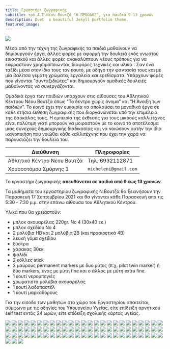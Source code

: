 ```yaml
---
title: Εργαστήρι ζωγραφικής
subtitle: του Α.Σ.Νέου Βουτζά "Η ΠΡΟΟΔΟΣ", για παιδιά 9-13 χρονών
description: Duet  a beautiful Jekyll portfolio theme.
featured_image:
---
```


![](/images/ergasthri/65.jpg)

Μέσα από την τέχνη της ζωγραφικής τα παιδιά μαθαίνουν να δημιουργούν έργα, άλλες φορές με αφορμή την δουλειά ενός γνωστού εικαστικού και άλλες φορές ανακαλύπτουν νέους τρόπους για να εκφραστούν χρησιμοποιώντας διάφορες τεχνικές και υλικά . Σαν ένα ταξίδι μέσα στον ίδιο τους τον εαυτό, με οδηγό την φαντασία τους και με μία βαλίτσα γεμάτη χρώματα, εργαλεία και ερεθίσματα. Υπάρχουν φορές που γίνονται "συνταξιδιώτες" και δημιουργούν ομαδικές δουλειές μαθαίνοντας να συνεργάζονται.

Ομαδικά έργα των παιδιών υπάρχουν στις αίθουσες του Αθλητικού Κέντρου Νέου Βουτζά όπως "Το δέντρο χωρίς όνομα" και "Η Άνοιξη των παιδιών". Το κοινό έχει την ευκαιρία να απολαύσει τα μοναδικά έργα σε κάθε ετήσια έκθεση ζωγραφικής που διοργανώνεται υπό την επιμέλεια της δασκάλας τους. Η εμπειρία της έκθεσης για τους μικρούς καλλιτέχνες είναι πολύτιμη γιατί μπορούν να μοιραστούν με το κοινό το αποτέλεσμα μιας συνεχούς δημιουργικής διαδικασίας και να νοιώσουν αυτήν την ίδια ικανοποιήση που νοιώθει κάθε καλλιτέχνης που έχει την χαρά να παρουσιάζει την δουλειά του.

| Διεύθυνση                   | Πληροφορίες           |
| --------------------------- | --------------------- |
| Αθλητικό Κέντρο Νέου Βουτζά | Τηλ. 6932112871       |
| Χρυσοστόμου Σμύρνης 1       | `micheleni@gmail.com` |

Το εργαστήρι ζωγραφικής **απευθύνεται σε παιδιά από 9 έως 13 χρονών**.

Τα μαθήματα του εργαστηρίου ζωγραφικής Ν.Βουτζά θα ξεκινήσουν την Παρασκευή 17 Σεπτεμβρίου 2021 και θα γίνονται κάθε Παρασκευή απο τις 5:30 - 7:30 μ.μ. στην επάνω αίθουσα του Αθλητικού Κέντρου.

Υλικά που θα χρειαστούν:

- μπλοκ ακουαρέλας 220gr. Νο 4 (30x40 εκ.)
- μπλοκ σχεδίου Νο 4
- 2 μολύβια HB και 2 μολύβια 2B (και προαιρετικά 4B)
- λευκή γόμα σχεδίου
- ξύστρα
- χάρακας 30εκ.
- ψαλίδι
- 2 κόλλες stick
- 2 μαύρους permanent markers με δυο μύτες (π.χ. pilot twin marker) ή δύο markers, ένας με μύτη fine και ο άλλος με μύτη extra fine.
- 1 κουτί νερομπογιές
- χρωματιστά μολύβια ακουαρέλας
- 1 κουτί λαδοπαστέλ
- 1 κουτί μαρκαδόρους

Για την είσοδο των μαθητών στο χώρο του Εργαστηρίου απαιτείται, σύμφωνα με τις οδηγίες του Υπουργείου Υγείας, είτε επίδειξη αρνητικού self test εντός 24 ωρών, είτε επίδειξη σχολικής κάρτας υγείας.

<div class="gallery" data-columns="5">
        <img src="/images/ergasthri0/00.jpg">
        <img src="/images/ergasthri0/01.jpg">
        <img src="/images/ergasthri0/02.jpg">
        <img src="/images/ergasthri0/03.jpg">
        <img src="/images/ergasthri0/04.jpg">
        <img src="/images/ergasthri0/05.jpg">
        <img src="/images/ergasthri0/06.jpg">
        <img src="/images/ergasthri0/07.jpg">
        <img src="/images/ergasthri0/08.jpg">
        <img src="/images/ergasthri0/09.jpg">
        <img src="/images/ergasthri0/10.jpg">
        <img src="/images/ergasthri0/11.jpg">
        <img src="/images/ergasthri0/12.jpg">
        <img src="/images/ergasthri0/13.jpg">
        <img src="/images/ergasthri0/14.jpg">
        <img src="/images/ergasthri0/15.jpg">
        <img src="/images/ergasthri0/16.jpg">
        <img src="/images/ergasthri0/17.jpg">
        <img src="/images/ergasthri0/18.jpg">
        <img src="/images/ergasthri0/19.jpg">
        <img src="/images/ergasthri0/20.jpg">
        <img src="/images/ergasthri0/21.jpg">
        <img src="/images/ergasthri0/22.jpg">
        <img src="/images/ergasthri0/23.jpg">
        <img src="/images/ergasthri0/24.jpg">
        <img src="/images/ergasthri0/25.jpg">
        <img src="/images/ergasthri0/26.jpg">
        <img src="/images/ergasthri0/27.jpg">
        <img src="/images/ergasthri0/28.jpg">
        <img src="/images/ergasthri0/29.jpg">
        <img src="/images/ergasthri0/30.jpg">
        <img src="/images/ergasthri0/31.jpg">
        <img src="/images/ergasthri0/32.jpg">
        <img src="/images/ergasthri0/33.jpg">
        <img src="/images/ergasthri0/34.jpg">
        <img src="/images/ergasthri0/35.jpg">
        <img src="/images/ergasthri0/36.jpg">
        <img src="/images/ergasthri0/37.jpg">
        <img src="/images/ergasthri0/38.jpg">
        <img src="/images/ergasthri0/39.jpg">
        <img src="/images/ergasthri0/40.jpg">
        <img src="/images/ergasthri0/41.jpg">
        <img src="/images/ergasthri0/42.jpg">
        <img src="/images/ergasthri0/43.jpg">
        <img src="/images/ergasthri0/44.jpg">
        <img src="/images/ergasthri0/45.jpg">
        <img src="/images/ergasthri0/46.jpg">
        <img src="/images/ergasthri0/47.jpg">
        <img src="/images/ergasthri0/48.jpg">
        <img src="/images/ergasthri0/49.jpg">
        <img src="/images/ergasthri0/50.jpg">
        <img src="/images/ergasthri0/51.jpg">
        <img src="/images/ergasthri0/52.jpg">
        <img src="/images/ergasthri0/53.jpg">
        <img src="/images/ergasthri0/54.jpg">
        <img src="/images/ergasthri0/55.jpg">
        <img src="/images/ergasthri0/56.jpg">
        <img src="/images/ergasthri0/57.jpg">
        <img src="/images/ergasthri0/58.jpg">
        <img src="/images/ergasthri0/59.jpg">
        <img src="/images/ergasthri0/60.jpg">
        <img src="/images/ergasthri0/61.jpg">
        <img src="/images/ergasthri0/62.jpg">
        <img src="/images/ergasthri0/63.jpg">
        <img src="/images/ergasthri0/64.jpg">
        <img src="/images/ergasthri0/65.jpg">
        <img src="/images/ergasthri0/66.jpg">
        <img src="/images/ergasthri0/67.jpg">
        <img src="/images/ergasthri0/68.jpg">
        <img src="/images/ergasthri0/69.jpg">
        <img src="/images/ergasthri0/70.jpg">
        <img src="/images/ergasthri0/71.jpg">
        <img src="/images/ergasthri0/72.jpg">
        <img src="/images/ergasthri0/73.jpg">
        <img src="/images/ergasthri0/74.jpg">
        <img src="/images/ergasthri0/75.jpg">
        <img src="/images/ergasthri0/76.jpg">
        <img src="/images/ergasthri0/77.jpg">
        
</div>
